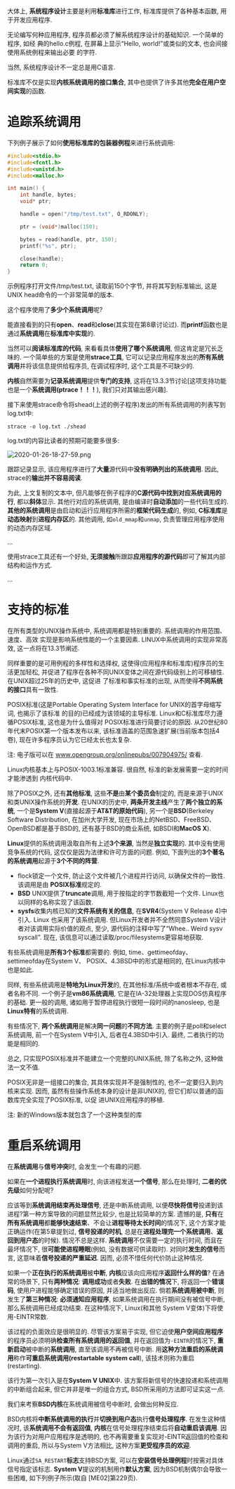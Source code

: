 大体上, **系统程序设计**主要是利用**标准库**进行工作, 标准库提供了各种基本函数, 用于开发应用程序. 

无论编写何种应用程序, 程序员都必须了解系统程序设计的基础知识. 一个简单的程序, 如经 典的hello.c例程, 在屏幕上显示“Hello, world!”或类似的文本, 也会间接使用系统例程来输出必要 的字符. 

当然, 系统程序设计不一定总是用C语言. 

标准库不仅是实现**内核系统调用的接口集合**, 其中也提供了许多其他**完全在用户空间实现**的函数. 

# 追踪系统调用

下列例子展示了如何**使用标准库的包装器例程**来进行系统调用:

```c
#include<stdio.h> 
#include<fcntl.h> 
#include<unistd.h> 
#include<malloc.h> 

int main() { 
    int handle, bytes; 
    void* ptr; 

    handle = open("/tmp/test.txt", O_RDONLY); 

    ptr = (void*)malloc(150); 

    bytes = read(handle, ptr, 150); 
    printf("%s", ptr); 

    close(handle); 
    return 0; 
}
```

示例程序打开文件/tmp/test.txt, 读取前150个字节, 并将其写到标准输出, 这是UNIX head命令的一个非常简单的版本. 

这个程序使用了**多少个系统调用**呢? 

能直接看到的只有**open**、**read**和**close**(其实现在第8章讨论过). 而**printf**函数也是通过**系统调用**在**标准库中实现**的. 

当然可以**阅读标准库的代码**, 来看看具体**使用了哪个系统调用**, 但这肯定是冗长乏味的. 一个简单些的方案是使用**strace工具**, 它可以记录应用程序发出的**所有系统调用**并将该信息提供给程序员, 在调试程序时, 这个工具是不可缺少的. 

**内核**自然需要为**记录系统调用**提供**专门的支持**, 这将在13.3.3节讨论\[这项支持功能也是一个**系统调用(ptrace！！！**), 我们只对其输出感兴趣]. 

接下来使用strace命令将shead(上述的例子程序)发出的所有系统调用的列表写到log.txt中:

```
strace -o log.txt ./shead
```

log.txt的内容比读者的预期可能要多很多:

![2020-01-26-18-27-59.png](./images/2020-01-26-18-27-59.png)

跟踪记录显示, 该应用程序进行了**大量**源代码中**没有明确列出的系统调用**. 因此, strace的**输出并不容易阅读**. 

为此, 上文复制的文本中, 但凡能够在例子程序的**C源代码中找到对应系统调用的行**, 都以**斜体**显示. 其他行对应的系统调用, 是由编译时**自动添加**的一些代码生成的. **其他的系统调用**是由启动和运行应用程序所需的**框架代码生成**的, 例如, **C标准库**是**动态映射**到**进程内存区**的. 其他调用, 如`old_mmap`和`unmap`, 负责管理应用程序使用的动态内存区域. 

...

使用strace工具还有一个好处, **无须接触**所跟踪**应用程序的源代码**即可了解其内部结构和运作方式. 

...

# 支持的标准

在所有类型的UNIX操作系统中, 系统调用都是特别重要的. 系统调用的作用范围、速度、高效 实现是影响系统性能的一个主要因素. LINUX中系统调用的实现非常高效, 这一点将在13.3节阐述. 

同样重要的是可用例程的多样性和选择权, 这使得(应用程序和标准库)程序员的生活更加轻松, 并促进了程序在各种不同UNIX变体之间在源代码级别上的可移植性. 在UNIX超过25年的历史中, 这促进 了标准和事实标准的出现, 从而使得**不同系统的接口**具有一致性. 

POSIX标准(这是Portable Operating System Interface for UNIX的首字母缩写词, 也揭示了该标准 的目的)已经成为该领域的主导标准. Linux和C标准库尽力遵循POSIX标准, 这也是为什么值得对 POSIX标准进行简要讨论的原因. 从20世纪80年代末POSIX第一个版本发布以来, 该标准涵盖的范围急速扩展(当前版本包括4卷), 现在许多程序员认为它已经太长也太复杂. 

注: 电子版可以在 www.opengroup.org/onlinepubs/007904975/ 查看.

Linux内核基本上与POSIX-1003.1标准兼容. 很自然, 标准的新发展需要一定的时间才能渗透到 内核代码中. 

除了POSIX之外, 还有**其他标准**, 这些**不是**由**某个委员会**制定的, 而是来源于UNIX和类UNIX操作系统的**开发**. 在UNIX的历史中, **两条开发主线**产生了**两个独立的系统**, 一个是**System V**(直接起源于**AT&T的原始代码**), 另一个是**BSD**(Berkeley Software Distribution, 在加州大学开发, 现在市场上的NetBSD、FreeBSD、OpenBSD都是基于BSD的, 还有基于BSD的商业系统, 如BSDI和**MacOS X**). 

**Linux**提供的系统调用汲取自所有上述**3个来源**, 当然是**独立实现**的. 其中没有使用竞争系统的代码, 这仅仅是因为法律和许可方面的问题. 例如, 下面列出的**3个著名的系统调用**起源于**3个不同的阵营**. 

- flock锁定一个文件, 防止这个文件被几个进程并行访问, 以确保文件的一致性. 该调用是由 **POSIX标准**规定的. 
- **BSD** UNIX提供了**truncate**调用, 用于按指定的字节数截短一个文件. Linux也以同样的名称实现了该函数. 
- **sysfs**收集内核已知的**文件系统有关的信息**, 在**SVR4**(System V Release 4)中引入.  Linux 也采用了该系统调用. 但Linux开发者并不全然同意System V设计者对该调用实际价值的观点,  至少, 源代码的注释中写了“Whee.. Weird sysv syscall”.  现在, 该信息可以通过读取/proc/filesystems更容易地获取. 

有些系统调用是**所有3个标准**都需要的. 例如, time、gettimeofday、settimeofday在System V、 POSIX、4.3BSD中的形式是相同的, 在Linux内核中也是如此. 

同样, 有些系统调用是**特地为Linux开发**的, 在其他标准/系统中或者根本不存在, 或者名称不同.  一个例子是**vm86系统调用**, 它是在IA-32处理器上实现DOS仿真程序的基础. 更一般的调用, 诸如用于暂停进程执行很短一段时间的nanosleep, 也是**Linux特有**的系统调用. 

有些情况下, **两个系统调用**是解决**同一问题**的**不同方法**. 主要的例子是poll和select系统调用,  前一个在System V中引入, 后者在4.3BSD中引入. 最终, 二者执行的功能是相同的. 

总之, 只实现POSIX标准并不能建立一个完整的UNIX系统, 除了名称之外, 这种做法一文不值. 

POSIX无非是一组接口的集合, 其具体实现并不是强制性的, 也不一定要归入到内核来实现. 因而,  虽然有些操作系统本身的设计是非UNIX的, 但它们却以普通的函数库完全实现了POSIX标准, 以促 进UNIX应用程序的移植. 

注: 新的Windows版本就包含了一个这种类型的库

# 重启系统调用

在**系统调用**与**信号冲突**时, 会发生一个有趣的问题. 

如果在**一个进程执行系统调用**时, 向该进程发送**一个信号**, 那么在处理时, **二者的优先级**如何分配呢? 

应该等到**系统调用结束再处理信号**, 还是中断系统调用, 以便**尽快将信号**投递到该进程?第一种方案导致的问题显然比较少, 也是比较简单的方案. 遗憾的是, **只有**在**所有系统调用**都**能够快速结束**、不会让**进程等待太长时间**的情况下, 这个方案才能正确运作(在第5章提到过, **信号投递的时机**, 总是在**进程处理完一个系统调用**、**返回到用户态**的时候). 情况不总是这样. **系统调用**不仅需要一定的执行时间, 而且在最坏情况下, 很**可能使进程睡眠**(例如, 没有数据可供读取时). 对同时**发生的信号**而言, 这意味着**信号投递的严重延迟**. 因而, 必须不惜任何代价防止这种情况. 

如果一个**正在执行的系统调用**被**中断**, **内核**应该向应用程序**返回什么样的值**? 在通常的场景下, 只有**两种情况**: **调用成功**或者**失败**. 在**出错的情况**下, 将返回一个**错误码**, 使用户进程能够确定错误的原因, 并适当地做出反应. 倘若**系统调用被中断**, 则发生了**第三种情况**: **必须通知应用程序**, 如果系统调用在执行期间没有被信号中断, 那么系统调用已经成功结束. 在这种情况下, Linux(和其他 System V变体)下将使用-EINTR常数. 

该过程的负面效应是很明显的. 尽管该方案易于实现, 但它迫使**用户空间应用程序**的程序员必须明确**检查所有系统调用的返回值**, 并在返回值为`-EINTR`的情况下, **重新启动**被中断的**系统调用**, 直至该调用不再被信号中断. 用**这种方法重启的系统调用**称作**可重启系统调用(restartable system call**),  该技术则称为重启(restarting). 

该行为第一次引入是在**System V UNIX**中. 该方案将新信号的快速投递和系统调用的中断组合起来, 但它并非是唯一的组合方式, BSD所采用的方法即可证实这一点. 

我们来考察**BSD内核**在系统调用被信号中断时, 会做出何种反应. 

BSD内核将**中断系统调用的执行**并**切换到用户态**执行**信号处理程序**. 在发生这种情况时, 该**系统调用不会有返回值**, **内核**在信号处理程序结束后将**自动重启该调用**. 因为该行为对用户应用程序是透明的, 也不再需要重复实现对-EINTR返回值的检查和调用的重启, 所以与System V方法相比, 这种方案**更受程序员的欢迎**. 

Linux通过`SA_RESTART`**标志**支持BSD方案, 可以在**安装信号处理例程**时按需对具体信号指定该标志. **System V**提议的机制用作**默认方案**, 因为BSD机制偶尔会导致一些困难, 如下列例子所示(取自 \[ME02]第229页). 